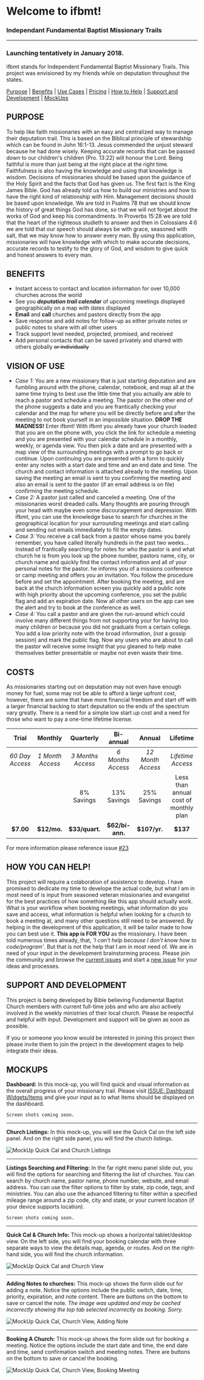 # Welcome to ifbmt!

### Independant Fundamental Baptist Missionary Trails

***

### Launching tentatively in January 2018.

ifbmt stands for Independent Fundamental Baptist Missionary Trails. This project was envisioned by my friends while on deputation throughout the states.

[Purpose](https://github.com/amaster507/ifbmt#purpose) | [Benefits](https://github.com/amaster507/ifbmt#benefits) | [Use Cases](https://github.com/amaster507/ifbmt#vision-of-use) | [Pricing](https://github.com/amaster507/ifbmt#costs) | [How to Help](https://github.com/amaster507/ifbmt#how-you-can-help) | [Support and Development](https://github.com/amaster507/ifbmt#support-and-development) | [MockUps](https://github.com/amaster507/ifbmt#mockups)

## PURPOSE

To help like faith missionaries with an easy and centralized way to manage their deputation trail. This is based on the Biblical principle of stewardship which can be found in John 16:1-13. Jesus commended the unjust steward because he had done wisely. Keeping accurate records that can be passed down to our children's children (Pro. 13:22) will honour the Lord. Being faithful is more than just being at the right place at the right time. Faithfulness is also having the knowledge and using that knowledge is wisdom. Decisions of missionaries should be based upon the guidance of the Holy Spirit and the facts that God has given us. The first fact is the King James Bible. God has already told us how to build our ministries and how to have the right kind of relationship with Him. Management decisions should be based upon knowledge. We are told in Psalms 78 that we should know the history of great things God has done, so that we will not forget about the works of God and keep his commandments. In Proverbs 15:28 we are told that the heart of the righteous studieth to answer and then in Colossians 4:6 we are told that our speech should always be with grace, seasoned with salt, that we may know how to answer every man. By using this application, missionaries will have knowledge with which to make accurate decisions, accurate records to testify to the glory of God, and wisdom to give quick and honest answers to every man.

## BENEFITS

* Instant access to contact and location information for over 10,000 churches across the world
* See you _**deputation trail calendar**_ of upcoming meetings displayed geographically on a map with dates displayed
* **Email** and **call** churches and pastors directly from the app
* Save response and add notes for follow-up as either private notes or public notes to share with all other users
* Track support level needed, projected, promised, and received
* Add personal contacts that can be saved privately and shared with others globally ~~or individually~~

## VISION OF USE

+ _Case 1:_ You are a new missionary that is just starting deputation and are fumbling around with the phone, calendar, notebook, and map all at the same time trying to best use the little time that you actually are able to reach a pastor and schedule a meeting. The pastor on the other end of the phone suggests a date and you are frantically checking your calendar and the map for where you will be directly before and after the meeting to not book yourself in an impossible situation. **DROP THE MADNESS!** Enter ifbmt! With ifbmt you already have your church loaded that you are on the phone with, you click the link for schedule a meeting and you are presented with your calendar schedule in a monthly, weekly, or agenda view. You then pick a date and are presented with a map view of the surrounding meetings with a prompt to go back or continue. Upon continuing you are presented with a form to quickly enter any notes with a start date and time and an end date and time. The church and contact information is attached already to the meeting. Upon saving the meeting an email is sent to you confirming the meeting and also an email is sent to the pastor (if an email address is on file) confirming the meeting schedule.
+ _Case 2:_ A pastor just called and canceled a meeting. One of the missionaries worst dreaded calls. Many thoughts are pouring through your head with maybe even some discouragement and depression. With ifbmt, you can use the knowledge base to search for churches in the geographical location for your surrounding meetings and start calling and sending out emails immediately to fill the empty dates.
+ _Case 3:_ You receive a call back from a pastor whose name you barely remember, you have called literally hundreds in the past two weeks... Instead of frantically searching for notes for who the pastor is and what church he is from you look up the phone number, pastors name, city, or church name and quickly find the contact information and all of your personal notes for the pastor. he informs you of a missions conference or camp meeting and offers you an invitation. You follow the procedure before and set the appointment. After booking the meeting, and are back at the church information screen you quickly add a public note with high priority about the upcoming conference, you set the public flag and add an expiration date. Now all other users on the app can see the alert and try to book at the conference as well.
+ _Case 4:_ You call a pastor and are given the run-around which could involve many different things from not supporting your for having too many children or because you did not graduate from a certain college. You add a low priority note with the broad information, (not a gossip session) and mark the public flag. Now any users who are about to call the pastor will receive some insight that you gleaned to help make themselves better presentable or maybe not even waste their time.

## COSTS

As missionaries starting out on deputation may not even have enough money for fuel, some may not be able to afford a large upfront cost, however, there are some that have more financial freedom and start off with a larger financial backing to start deputation so the ends of the spectrum vary greatly. There is a need for a simple low start up cost and a need for those who want to pay a one-time lifetime license.

Trial | Monthly | Quarterly | Bi-annual | Annual | Lifetime
:---:|:---:|:---:|:---:|:---:|:---:
_60 Day Access_|_1 Month Access_|_3 Months Access_|_6 Months Access_|_12 Month Access_|_Lifetime Access_
| | |8% Savings|13% Savings|25% Savings|Less than annual cost of monthly plan
**$7.00**|**$12/mo.**|**$33/quart.**|**$62/bi-ann.**|**$107/yr.**|**$137**

For more information please reference issue [#23](https://github.com/amaster507/ifbmt/issues/23#issuecomment-328729516)

## HOW YOU CAN HELP!

This project will require a colaboration of assistence to develop. I have promised to dedicate my time to develope the actual code, but what I am in most need of is input from seasoned veteran missionaries and evangelist for the best practices of how something like this app should actually work. What is your workflow when booking meetings, what information do you save and access, what information is helpful when looking for a church to book a meeting at, and many other questions still need to be answered. By helping in the development of this application, it will be tailor made to how you can best use it. **This app is FOR YOU** as the missionary. I have been told numerous times already, that, *'I can't help because I don't know how to code/program'*. But that is not the help that I am in most need of. We are in need of your input in the development brainstorming process. Please join the community and browse the [current issues](https://github.com/amaster507/ifbmt/issues) and start a [new issue](https://github.com/amaster507/ifbmt/issues/new) for your ideas and processes.

## SUPPORT AND DEVELOPMENT

This project is being developed by Bible believing Fundamental Baptist Church members with current full-time jobs and who are also actively involved in the weekly ministries of their local church. Please be respectful and helpful with input. Development and support will be given as soon as possible.

If you or someone you know would be interested in joining this project then please invite them to join the project in the development stages to help integrate their ideas.

## MOCKUPS

**Dashboard:** In this mock-up, you will find quick and visual information as the overall progress of your missionary trail. Please visit [ISSUE: Dashboard Widgets/Items](https://github.com/amaster507/ifbmt/issues/12) and give your input as to what items should be displayed on the dashboard.

    Screen shots coming soon.

***

**Church Listings:** In this mock-up, you will see the Quick Cal on the left side panel. And on the right side panel, you will find the church listings.

![MockUp Quick Cal and Church Listings](http://amasterdesigns.com/wp-content/uploads/mock-up_quick-cal_and_church-listings.png)

***

**Listings Searching and Filtering:** In the far right menu panel slide out, you will find the options for searching and filtering the list of churches. You can search by church name, pastor name, phone number, website, and email address. You can use the filter options to filter by state, zip code, tags, and ministries. You can also use the advanced filtering to filter within a specified mileage range around a zip code, city and state, or your current location (if your device supports location).

    Screen shots coming soon.

***

**Quick Cal & Church Info:** This mock-up shows a horizontal tablet/desktop view. On the left side, you will find your booking calendar with three separate ways to view the details map, agenda, or routes. And on the right-hand side, you will find the church information.

![MockUp Quick Cal and Church View](http://amasterdesigns.com/wp-content/uploads/mock-up_quick-cal_and_church-view.png)

***

**Adding Notes to churches:** This mock-up shows the form slide out for adding a note. Notice the options include the public switch, date, time, priority, expiration, and note content. There are buttons on the bottom to save or cancel the note. _The image was updated and may be cached incorrectly showing the top tab selected incorrectly as booking. Sorry._

![MockUp Quick Cal, Church View, Adding Note](http://amasterdesigns.com/wp-content/uploads/mock-up_quick-cal_and_church-view_add-notes.png)

***

**Booking A Church:** This mock-up shows the form slide out for booking a meeting. Notice the options include the start date and time, the end date and time, send confirmation switch and meeting notes. There are buttons on the bottom to save or cancel the booking.

![MockUp Quick Cal, Church View, Booking Meeting](http://amasterdesigns.com/wp-content/uploads/mock-up_quick-cal_and_church-view_booking.png)
